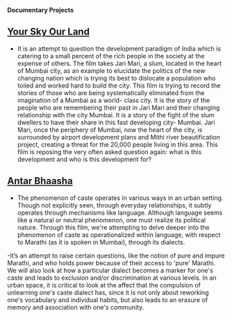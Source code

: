 **Documentary Projects**

## [Your Sky Our Land](https://www.youtube.com/watch?v=Qabk0_AtEr4)
- It is an attempt to question the development paradigm of India which is catering to a small percent of the rich people in the society at the expense of others. The film takes Jari Mari, a slum, located in the heart of Mumbai city, as an example to elucidate the politics of the new  changing nation  which is trying its best to dislocate a population who toiled and worked hard to build the city.
 This film is trying to record the stories of those who are being systematically eliminated from the imagination of a Mumbai as a world- class city. It is the story of the people who are remembering their past in Jari Mari and their changing relationship with the city Mumbai.  It is a story of the fight of the slum dwellers to have their share in this fast developing city- Mumbai.
Jari Mari, once the periphery of Mumbai, now the heart of the city, is surrounded by airport development plans and Mithi river beautification project, creating a threat for the 20,000 people living in this area. This film is reposing the very often asked question again: what is this development and who is this development for?


## [Antar Bhaasha](https://www.youtube.com/watch?v=JkIdlMv19zs)
- The phenomenon of caste operates in various ways in an urban setting. Though not explicitly seen, through everyday relationships, it subtly operates through mechanisms like language.
Although language seems like a natural or neutral phenomenon, one must realize its political nature. Through this film, we're attempting to delve deeper into the phenomenon of caste as operationalized within language, with respect to Marathi (as it is spoken in Mumbai), through its dialects.
 
-It’s an attempt to raise certain questions, like the notion of pure and impure Marathi, and who holds power because of their access to 'pure' Marathi. We will also look at how a particular dialect becomes a marker for one's caste and leads to exclusion and/or discrimination at various levels. In an urban space, it is critical to look at the affect that the compulsion of unlearning one's caste dialect has, since it is not only about reworking one's vocabulary and individual habits, but also leads to an erasure of memory and association with one's community.

